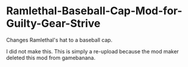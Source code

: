 # Ramlethal-Baseball-Cap-Mod-for-Guilty-Gear-Strive
Changes Ramlethal's hat to a baseball cap.

I did not make this. This is simply a re-upload because the mod maker deleted this mod from gamebanana.
